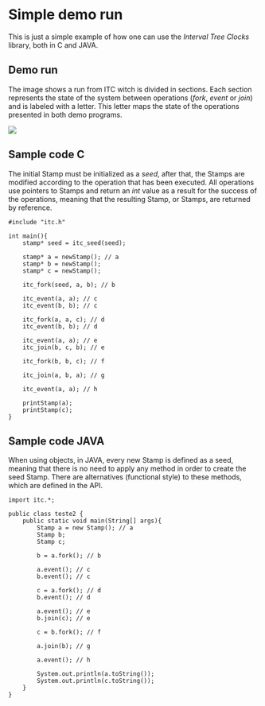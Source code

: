 

# Simple demo run #
This is just a simple example of how one can use the _Interval_ _Tree_ _Clocks_ library, both in C and JAVA.

## Demo run ##
The image shows a run from ITC witch is divided in sections. Each section represents the state of the system between operations (_fork_, _event_ or _join_) and is labeled with a letter. This letter maps the state of the operations presented in both demo programs.

<a href='http://picasaweb.google.com/lh/photo/07P2CBMlkfauJ651E6eYpQ?feat=embedwebsite'><img src='http://lh3.ggpht.com/_tR0W8QwQsQY/S4ULQBCxDKI/AAAAAAAAAfQ/XW4C9AwOmJc/s800/execFlow.png' /></a>
## Sample code C ##

The initial Stamp must be initialized as a _seed_, after that, the Stamps are modified according to the operation that has been executed.
All operations use pointers to Stamps and return an _int_ value as a result for the success of the operations, meaning that the resulting Stamp, or Stamps, are returned by reference.

```
#include "itc.h"

int main(){
    stamp* seed = itc_seed(seed);
	
    stamp* a = newStamp(); // a
    stamp* b = newStamp();
    stamp* c = newStamp();
	
    itc_fork(seed, a, b); // b
	
    itc_event(a, a); // c
    itc_event(b, b); // c
	
    itc_fork(a, a, c); // d
    itc_event(b, b); // d
	
    itc_event(a, a); // e
    itc_join(b, c, b); // e
	
    itc_fork(b, b, c); // f
	
    itc_join(a, b, a); // g
	
    itc_event(a, a); // h
	
    printStamp(a);
    printStamp(c);	
}
```

## Sample code JAVA ##
When using objects, in JAVA, every new Stamp is defined as a seed, meaning that there is no need to apply any method in order to create the seed Stamp.
There are alternatives (functional style) to these methods, which are defined in the API.

```
import itc.*;

public class teste2 {
    public static void main(String[] args){
        Stamp a = new Stamp(); // a
        Stamp b;
        Stamp c;

        b = a.fork(); // b

        a.event(); // c
        b.event(); // c

        c = a.fork(); // d
        b.event(); // d

        a.event(); // e
        b.join(c); // e

        c = b.fork(); // f

        a.join(b); // g

        a.event(); // h
        
        System.out.println(a.toString());
        System.out.println(c.toString());
    }
}
```